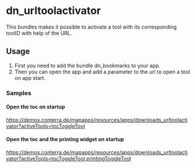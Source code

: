 # dn_urltoolactivator

This bundles makes it possible to activate a tool with its corresponding toolID with help of the URL.

## Usage

1. First you need to add the bundle dn_bookmarks to your app.
2. Then you can open the app and add a parameter to the url to open a tool on app start.

### Samples

#### Open the toc on startup

https://demos.conterra.de/mapapps/resources/apps/downloads_urltoolactivator?activeTools=tocToggleTool

#### Open the toc and the printing widget on startup

https://demos.conterra.de/mapapps/resources/apps/downloads_urltoolactivator?activeTools=tocToggleTool,printingToggleTool
